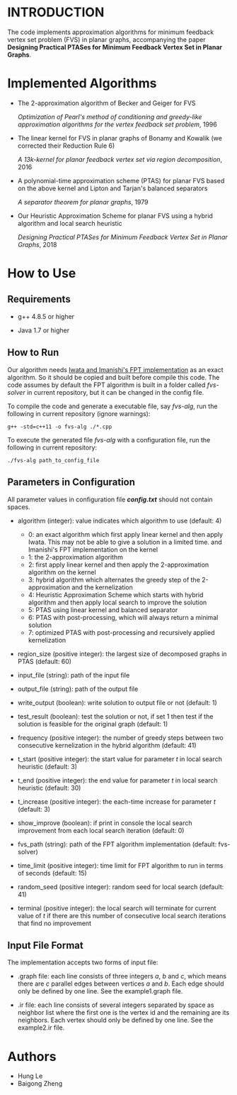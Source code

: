 # INTRODUCTION

The code implements approximation algorithms for minimum feedback vertex set problem (FVS) in planar graphs, accompanying the paper **Designing Practical PTASes for Minimum Feedback Vertex Set in Planar Graphs**.


# Implemented Algorithms

* The 2-approximation algorithm of Becker and Geiger for FVS

  _Optimization of Pearl's method of conditioning and greedy-like approximation algorithms for the vertex feedback set problem_, 1996

* The linear kernel for FVS in planar graphs of Bonamy and Kowalik (we corrected their Reduction Rule 6)
  
  _A 13k-kernel for planar feedback vertex set via region decomposition_, 2016

* A polynomial-time approximation scheme (PTAS) for planar FVS based on the above kernel and Lipton and Tarjan's balanced separators

  _A separator theorem for planar graphs_, 1979

* Our Heuristic Approximation Scheme for planar FVS using a hybrid algorithm and local search heuristic

  _Designing Practical PTASes for Minimum Feedback Vertex Set in Planar Graphs_, 2018
  
  
# How to Use



## Requirements

* g++ 4.8.5 or higher

* Java 1.7 or higher

## How to Run

Our algorithm needs [Iwata and Imanishi's FPT implementation](https://github.com/wata-orz/fvs) as an exact algorithm.
So it should be copied and built before compile this code.
The code assumes by default the FPT algorithm is built in a folder called _fvs-solver_ in current repository, but it can be changed in the config file.



To compile the code and generate a executable file, say _fvs-alg_, run the following in current repository (ignore warnings):
```
g++ -std=c++11 -o fvs-alg ./*.cpp
```


To execute the generated file _fvs-alg_ with a configuration file, run the following in current repository:
```
./fvs-alg path_to_config_file
```




## Parameters in Configuration 

All parameter values in configuration file **_config.txt_** should not contain spaces.

* algorithm (integer): value indicates which algorithm to use (default: 4)
  - 0: an exact algorithm which first apply linear kernel and then apply Iwata. This may not be able to give a solution in a limited time.
and Imanishi's FPT implementation on the kernel
  - 1: the 2-approximation algorithm
  - 2: first apply linear kernel and then apply the 2-approximation algorithm on the kernel
  - 3: hybrid algorithm which alternates the greedy step of the 2-approximation and the kernelization
  - 4: Heuristic Approximation Scheme which starts with hybrid algorithm and then apply local search to improve the solution
  - 5: PTAS using linear kernel and balanced separator
  - 6: PTAS with post-processing, which will always return a minimal solution
  - 7: optimized PTAS with post-processing and recursively applied kernelization



* region\_size (positive integer): the largest size of decomposed graphs in PTAS (default: 60)

* input\_file (string): path of the input file

* output\_file (string): path of the output file

* write\_output (boolean): write solution to output file or not (default: 1)

* test\_result (boolean): test the solution or not, if set 1 then test if the solution is feasible for the original graph (default: 1)


* frequency (positive integer): the number of greedy steps between two consecutive kernelization in the hybrid algorithm (default: 41)


* t\_start (positive integer): the start value for parameter _t_ in local search heuristic (default: 3)

* t\_end (positive integer): the end value for parameter _t_ in local search heuristic (default: 30)

* t\_increase (positive integer): the each-time increase for parameter _t_ (default: 3)

* show\_improve (boolean): if print in console the local search improvement from each local search iteration (default: 0)

* fvs\_path (string): path of the FPT algorithm implementation (default: fvs-solver)

* time\_limit (positive integer): time limit for FPT algorithm to run in terms of seconds (default: 15)


* random\_seed (positive integer): random seed for local search (default: 41)


* terminal (positive integer): the local search will terminate for current value of _t_ if there are this number of consecutive local search iterations that find no improvement

## Input File Format

The implementation accepts two forms of input file:

- .graph file: each line consists of three integers _a_, _b_ and _c_, which means there are _c_ parallel edges between vertices _a_ and _b_. Each edge should only be defined by one line. See the example1.graph file.

- .ir file: each line consists of several integers separated by space as neighbor list where the first one is the vertex id and the remaining are its neighbors. Each vertex should only be defined by one line. See the example2.ir file.




# Authors

* Hung Le
* Baigong Zheng

